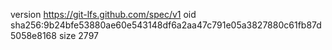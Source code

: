version https://git-lfs.github.com/spec/v1
oid sha256:9b24bfe53880ae60e543148df6a2aa47c791e05a3827880c61fb87d5058e8168
size 2797
